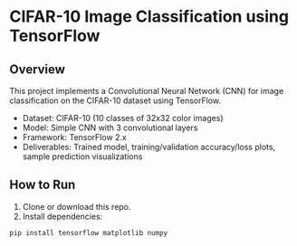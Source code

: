 # CIFAR-10 Image Classification using TensorFlow

## Overview

This project implements a Convolutional Neural Network (CNN) for image classification on the CIFAR-10 dataset using TensorFlow.

- Dataset: CIFAR-10 (10 classes of 32x32 color images)
- Model: Simple CNN with 3 convolutional layers
- Framework: TensorFlow 2.x
- Deliverables: Trained model, training/validation accuracy/loss plots, sample prediction visualizations

## How to Run

1. Clone or download this repo.
2. Install dependencies:

```bash
pip install tensorflow matplotlib numpy
